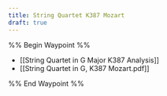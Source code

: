 ```yaml
---
title: String Quartet K387 Mozart
draft: true
---
```


%% Begin Waypoint %%
- [[String Quartet in G Major K387 Analysis]]
- [[String Quartet in G, K387 Mozart.pdf]]

%% End Waypoint %%
